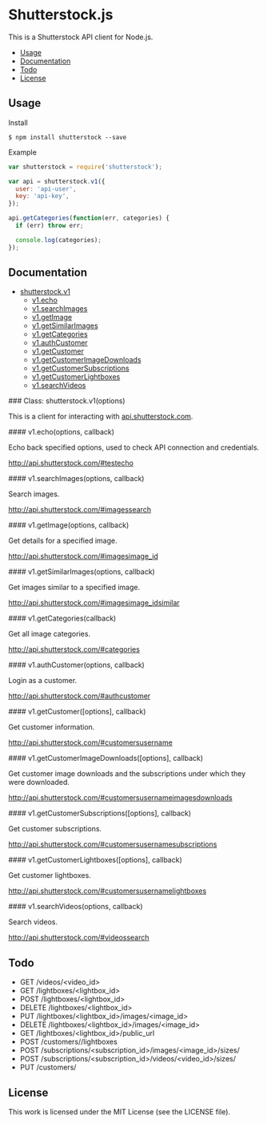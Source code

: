# Shutterstock.js

This is a Shutterstock API client for Node.js.

 * [Usage](#usage)
 * [Documentation](#documentation)
 * [Todo](#todo)
 * [License](#license)

## Usage

Install

``` console
$ npm install shutterstock --save
```

Example

``` javascript
var shutterstock = require('shutterstock');

var api = shutterstock.v1({
  user: 'api-user',
  key: 'api-key',
});

api.getCategories(function(err, categories) {
  if (err) throw err;

  console.log(categories);
});
```

## Documentation

 * [shutterstock.v1](#v1)
   * [v1.echo](#v1.echo)
   * [v1.searchImages](#v1.searchImages)
   * [v1.getImage](#v1.getImage)
   * [v1.getSimilarImages](#v1.getSimilarImages)
   * [v1.getCategories](#v1.getCategories)
   * [v1.authCustomer](#v1.authCustomer)
   * [v1.getCustomer](#v1.getCustomer)
   * [v1.getCustomerImageDownloads](#v1.getCustomerImageDownloads)
   * [v1.getCustomerSubscriptions](#v1.getCustomerSubscriptions)
   * [v1.getCustomerLightboxes](#v1.getCustomerLightboxes)
   * [v1.searchVideos](#v1.searchVideos)

<a name="v1"/>
### Class: shutterstock.v1(options)

This is a client for interacting with [api.shutterstock.com](http://api.shutterstock.com).

<a name="v1.echo"/>
#### v1.echo(options, callback)

Echo back specified options, used to check API connection and credentials.

http://api.shutterstock.com/#testecho

<a name="v1.searchImages"/>
#### v1.searchImages(options, callback)

Search images.

http://api.shutterstock.com/#imagessearch

<a name="v1.getImage"/>
#### v1.getImage(options, callback)

Get details for a specified image.

http://api.shutterstock.com/#imagesimage_id

<a name="v1.getSimilarImages"/>
#### v1.getSimilarImages(options, callback)

Get images similar to a specified image.

http://api.shutterstock.com/#imagesimage_idsimilar

<a name="v1.getCategories"/>
#### v1.getCategories(callback)

Get all image categories.

http://api.shutterstock.com/#categories

<a name="v1.authCustomer"/>
#### v1.authCustomer(options, callback)

Login as a customer.

http://api.shutterstock.com/#authcustomer

<a name="v1.getCustomer"/>
#### v1.getCustomer([options], callback)

Get customer information.

http://api.shutterstock.com/#customersusername

<a name="v1.getCustomerImageDownloads"/>
#### v1.getCustomerImageDownloads([options], callback)

Get customer image downloads and the subscriptions under which they
were downloaded.

http://api.shutterstock.com/#customersusernameimagesdownloads

<a name="v1.getCustomerSubscriptions"/>
#### v1.getCustomerSubscriptions([options], callback)

Get customer subscriptions.

http://api.shutterstock.com/#customersusernamesubscriptions

<a name="v1.getCustomerLightboxes"/>
#### v1.getCustomerLightboxes([options], callback)

Get customer lightboxes.

http://api.shutterstock.com/#customersusernamelightboxes

<a name="v1.searchVideos"/>
#### v1.searchVideos(options, callback)

Search videos.

http://api.shutterstock.com/#videossearch

## Todo

 * GET /videos/<video_id>
 * GET /lightboxes/<lightbox_id>
 * POST /lightboxes/<lightbox_id>
 * DELETE /lightboxes/<lightbox_id>
 * PUT /lightboxes/<lightbox_id>/images/<image_id>
 * DELETE /lightboxes/<lightbox_id>/images/<image_id>
 * GET /lightboxes/<lightbox_id>/public_url
 * POST /customers/<username>/lightboxes
 * POST /subscriptions/<subscription_id>/images/<image_id>/sizes/<size>
 * POST /subscriptions/<subscription_id>/videos/<video_id>/sizes/<size>
 * PUT /customers/<username>

## License

This work is licensed under the MIT License (see the LICENSE file).
